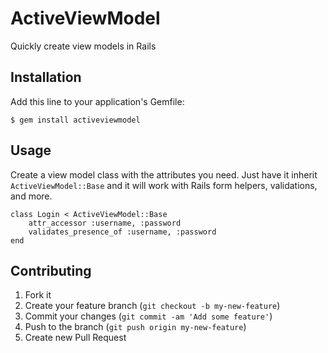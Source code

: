 # ActiveViewModel

Quickly create view models in Rails

## Installation

Add this line to your application's Gemfile:

    $ gem install activeviewmodel

## Usage

Create a view model class with the attributes you need. Just have it inherit `ActiveViewModel::Base` and it will work with Rails form helpers, validations, and more.

    class Login < ActiveViewModel::Base
        attr_accessor :username, :password
        validates_presence_of :username, :password
    end


## Contributing

1. Fork it
2. Create your feature branch (`git checkout -b my-new-feature`)
3. Commit your changes (`git commit -am 'Add some feature'`)
4. Push to the branch (`git push origin my-new-feature`)
5. Create new Pull Request